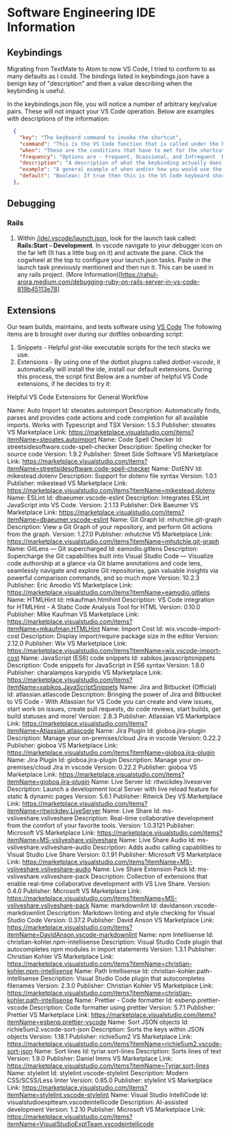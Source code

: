 # Software Engineering IDE Information

## Keybindings

Migrating from TextMate to Atom to now VS Code, I tried to conform to as many
defaults as I could. The bindings listed in keybindings.json have a benign key
of "description" and then a value describing when the keybinding is useful.

In the keybindings.json file, you will notice a number of arbitrary key/value
pairs. These will not impact your VS Code operation. Below are examples with
descriptions of the information:

```json
  {
    "key": "The keyboard command to invoke the shortcut",
    "command": "This is the VS Code function that is called under the hood",
    "when": "These are the conditions that have to met for the shortcut to fire.  If these are not met, pressing the shortcut will not invoke.",
    "frequency": "Options are - Frequent, Ocassional, and Infrequent  Based on common experience, this is how often the respective keybinding is used during normal coding experiences.",
    "description": "A description of what the keybinding actually does.",
    "example": "A general example of when and/or how you would use the shortcut.",
    "default": "Boolean: If true then this is the VS Code keyboard shortcut that comes out of the box.  If default is false, it is a custom binding setup by the Front-end Engineering Manager."
  },
```

## Debugging

### Rails

1. Within [/ide/.vscode/launch.json](/ide/.vscode/launch.json), look for the
   launch task called: **Rails:Start - Development**. In vscode navigate to
   your debugger icon on the far left (It has a little bug on it) and activate
   the pane. Click the cogwheel at the top to configure your launch.json tasks.
   Paste in the launch task previously mentioned and then run it. This can be
   used in any rails project. (More
   Information)[https://rahul-arora.medium.com/debugging-ruby-on-rails-server-in-vs-code-819b45113e78]

## Extensions

Our team builds, maintains, and tests software using [VS
Code](https://code.visualstudio.com/download) The following items are b brought
over during our dotfiles onboarding script:

1. Snippets - Helpful _gist-like_ executable scripts for the tech stacks we use.
2. Extensions - By using one of the dotbot plugins called _dotbot-vscode_, it
   automatically will install the ide, install our default extensions. During
   this process, the script first Below are a number of helpful VS
   Code extensions, if he decides to try it:

Helpful VS Code Extensions for General Workflow

Name: Auto Import
Id: steoates.autoimport
Description: Automatically finds, parses and provides code actions and code completion for all available imports. Works with Typescript and TSX
Version: 1.5.3
Publisher: steoates
VS Marketplace Link: <https://marketplace.visualstudio.com/items?itemName=steoates.autoimport>
Name: Code Spell Checker
Id: streetsidesoftware.code-spell-checker
Description: Spelling checker for source code
Version: 1.9.2
Publisher: Street Side Software
VS Marketplace Link: <https://marketplace.visualstudio.com/items?itemName=streetsidesoftware.code-spell-checker>
Name: DotENV
Id: mikestead.dotenv
Description: Support for dotenv file syntax
Version: 1.0.1
Publisher: mikestead
VS Marketplace Link: <https://marketplace.visualstudio.com/items?itemName=mikestead.dotenv>
Name: ESLint
Id: dbaeumer.vscode-eslint
Description: Integrates ESLint JavaScript into VS Code.
Version: 2.1.13
Publisher: Dirk Baeumer
VS Marketplace Link: <https://marketplace.visualstudio.com/items?itemName=dbaeumer.vscode-eslint>
Name: Git Graph
Id: mhutchie.git-graph
Description: View a Git Graph of your repository, and perform Git actions from the graph.
Version: 1.27.0
Publisher: mhutchie
VS Marketplace Link: <https://marketplace.visualstudio.com/items?itemName=mhutchie.git-graph>
Name: GitLens — Git supercharged
Id: eamodio.gitlens
Description: Supercharge the Git capabilities built into Visual Studio Code — Visualize code authorship at a glance via Git blame annotations and code lens, seamlessly navigate and explore Git repositories, gain valuable insights via powerful comparison commands, and so much more
Version: 10.2.3
Publisher: Eric Amodio
VS Marketplace Link: <https://marketplace.visualstudio.com/items?itemName=eamodio.gitlens>
Name: HTMLHint
Id: mkaufman.htmlhint
Description: VS Code integration for HTMLHint - A Static Code Analysis Tool for HTML
Version: 0.10.0
Publisher: Mike Kaufman
VS Marketplace Link: <https://marketplace.visualstudio.com/items?itemName=mkaufman.HTMLHint>
Name: Import Cost
Id: wix.vscode-import-cost
Description: Display import/require package size in the editor
Version: 2.12.0
Publisher: Wix
VS Marketplace Link: <https://marketplace.visualstudio.com/items?itemName=wix.vscode-import-cost>
Name: JavaScript (ES6) code snippets
Id: xabikos.javascriptsnippets
Description: Code snippets for JavaScript in ES6 syntax
Version: 1.8.0
Publisher: charalampos karypidis
VS Marketplace Link: <https://marketplace.visualstudio.com/items?itemName=xabikos.JavaScriptSnippets>
Name: Jira and Bitbucket (Official)
Id: atlassian.atlascode
Description: Bringing the power of Jira and Bitbucket to VS Code - With Atlassian for VS Code you can create and view issues, start work on issues, create pull requests, do code reviews, start builds, get build statuses and more!
Version: 2.8.3
Publisher: Atlassian
VS Marketplace Link: <https://marketplace.visualstudio.com/items?itemName=Atlassian.atlascode>
Name: Jira Plugin
Id: gioboa.jira-plugin
Description: Manage your on-premises/cloud Jira in vscode
Version: 0.22.2
Publisher: gioboa
VS Marketplace Link: <https://marketplace.visualstudio.com/items?itemName=gioboa.jira-plugin>
Name: Jira Plugin
Id: gioboa.jira-plugin
Description: Manage your on-premises/cloud Jira in vscode
Version: 0.22.2
Publisher: gioboa
VS Marketplace Link: <https://marketplace.visualstudio.com/items?itemName=gioboa.jira-plugin>
Name: Live Server
Id: ritwickdey.liveserver
Description: Launch a development local Server with live reload feature for static & dynamic pages
Version: 5.6.1
Publisher: Ritwick Dey
VS Marketplace Link: <https://marketplace.visualstudio.com/items?itemName=ritwickdey.LiveServer>
Name: Live Share
Id: ms-vsliveshare.vsliveshare
Description: Real-time collaborative development from the comfort of your favorite tools.
Version: 1.0.3121
Publisher: Microsoft
VS Marketplace Link: <https://marketplace.visualstudio.com/items?itemName=MS-vsliveshare.vsliveshare>
Name: Live Share Audio
Id: ms-vsliveshare.vsliveshare-audio
Description: Adds audio calling capabilities to Visual Studio Live Share
Version: 0.1.91
Publisher: Microsoft
VS Marketplace Link: <https://marketplace.visualstudio.com/items?itemName=MS-vsliveshare.vsliveshare-audio>
Name: Live Share Extension Pack
Id: ms-vsliveshare.vsliveshare-pack
Description: Collection of extensions that enable real-time collaborative development with VS Live Share.
Version: 0.4.0
Publisher: Microsoft
VS Marketplace Link: <https://marketplace.visualstudio.com/items?itemName=MS-vsliveshare.vsliveshare-pack>
Name: markdownlint
Id: davidanson.vscode-markdownlint
Description: Markdown linting and style checking for Visual Studio Code
Version: 0.37.2
Publisher: David Anson
VS Marketplace Link: <https://marketplace.visualstudio.com/items?itemName=DavidAnson.vscode-markdownlint>
Name: npm Intellisense
Id: christian-kohler.npm-intellisense
Description: Visual Studio Code plugin that autocompletes npm modules in import statements
Version: 1.3.1
Publisher: Christian Kohler
VS Marketplace Link: <https://marketplace.visualstudio.com/items?itemName=christian-kohler.npm-intellisense>
Name: Path Intellisense
Id: christian-kohler.path-intellisense
Description: Visual Studio Code plugin that autocompletes filenames
Version: 2.3.0
Publisher: Christian Kohler
VS Marketplace Link: <https://marketplace.visualstudio.com/items?itemName=christian-kohler.path-intellisense>
Name: Prettier - Code formatter
Id: esbenp.prettier-vscode
Description: Code formatter using prettier
Version: 5.7.1
Publisher: Prettier
VS Marketplace Link: <https://marketplace.visualstudio.com/items?itemName=esbenp.prettier-vscode>
Name: Sort JSON objects
Id: richie5um2.vscode-sort-json
Description: Sorts the keys within JSON objects
Version: 1.18.1
Publisher: richie5um2
VS Marketplace Link: <https://marketplace.visualstudio.com/items?itemName=richie5um2.vscode-sort-json>
Name: Sort lines
Id: tyriar.sort-lines
Description: Sorts lines of text
Version: 1.9.0
Publisher: Daniel Imms
VS Marketplace Link: <https://marketplace.visualstudio.com/items?itemName=Tyriar.sort-lines>
Name: stylelint
Id: stylelint.vscode-stylelint
Description: Modern CSS/SCSS/Less linter
Version: 0.85.0
Publisher: stylelint
VS Marketplace Link: <https://marketplace.visualstudio.com/items?itemName=stylelint.vscode-stylelint>
Name: Visual Studio IntelliCode
Id: visualstudioexptteam.vscodeintellicode
Description: AI-assisted development
Version: 1.2.10
Publisher: Microsoft
VS Marketplace Link: <https://marketplace.visualstudio.com/items?itemName=VisualStudioExptTeam.vscodeintellicode>
